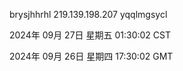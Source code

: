 brysjhhrhl 219.139.198.207 yqqlmgsycl

2024年 09月 27日 星期五 01:30:02 CST

2024年 09月 26日 星期四 17:30:02 GMT
